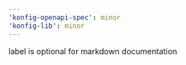 ```yaml
---
'konfig-openapi-spec': minor
'konfig-lib': minor
---
```


label is optional for markdown documentation
